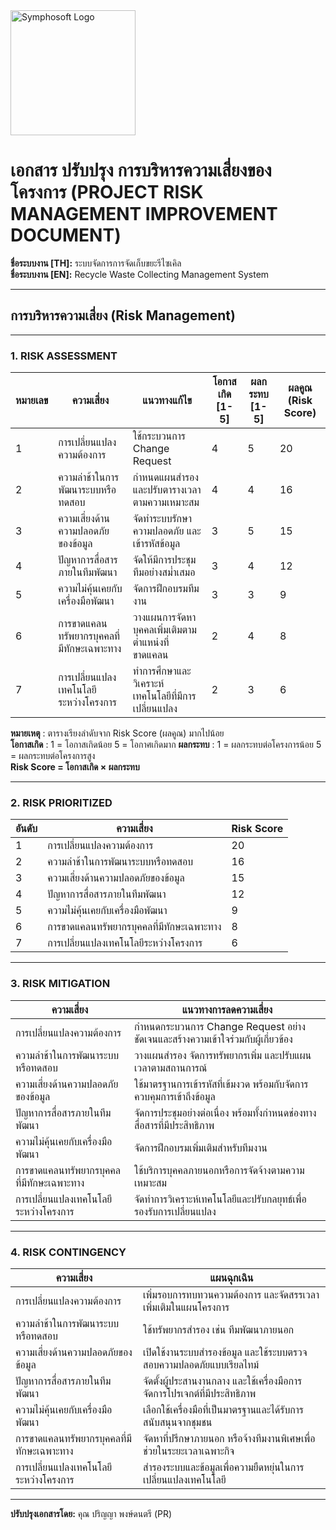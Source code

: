 <img src="https://www.symphosoft.com/logo/symphosoftLogo.png" alt="Symphosoft Logo" width="200"/>

# เอกสาร ปรับปรุง การบริหารความเสี่ยงของโครงการ (PROJECT RISK MANAGEMENT IMPROVEMENT DOCUMENT)  
  
**ชื่อระบบงาน [TH]:** ระบบจัดการการจัดเก็บขยะรีไซเคิล  
**ชื่อระบบงาน [EN]:** Recycle Waste Collecting Management System  

---

## การบริหารความเสี่ยง (Risk Management)

---

### 1. RISK ASSESSMENT  

| หมายเลข | ความเสี่ยง                                    | แนวทางแก้ไข                                        | โอกาสเกิด <br>[1-5] | ผลกระทบ <br>[1-5] | ผลคูณ (Risk Score) |
|---------|-----------------------------------------------|-----------------------------------------------------|------------------|----------------|---------------------|
| 1       | การเปลี่ยนแปลงความต้องการ                    | ใช้กระบวนการ Change Request                        | 4                | 5              | 20                  |
| 2       | ความล่าช้าในการพัฒนาระบบหรือทดสอบ           | กำหนดแผนสำรองและปรับตารางเวลาตามความเหมาะสม       | 4                | 4              | 16                  |
| 3       | ความเสี่ยงด้านความปลอดภัยของข้อมูล            | จัดทำระบบรักษาความปลอดภัย และเข้ารหัสข้อมูล       | 3                | 5              | 15                  |
| 4       | ปัญหาการสื่อสารภายในทีมพัฒนา                  | จัดให้มีการประชุมทีมอย่างสม่ำเสมอ                 | 3                | 4              | 12                  |
| 5       | ความไม่คุ้นเคยกับเครื่องมือพัฒนา              | จัดการฝึกอบรมทีมงาน                                | 3                | 3              | 9                   |
| 6       | การขาดแคลนทรัพยากรบุคคลที่มีทักษะเฉพาะทาง   | วางแผนการจัดหาบุคคลเพิ่มเติมตามตำแหน่งที่ขาดแคลน | 2                | 4              | 8                   |
| 7       | การเปลี่ยนแปลงเทคโนโลยีระหว่างโครงการ       | ทำการศึกษาและวิเคราะห์เทคโนโลยีที่มีการเปลี่ยนแปลง | 2                | 3              | 6                   |
  

**หมายเหตุ**  :  ตารางเรียงลำดับจาก Risk Score (ผลคูณ) มากไปน้อย  
**โอกาสเกิด** :  1 = โอกาสเกิดน้อย   5 = โอกาศเกิดมาก
**ผลกระทบ**  :  1 = ผลกระทบต่อโครงการน้อย   5 = ผลกระทบต่อโครงการสูง   
**Risk Score = โอกาสเกิด × ผลกระทบ**  

---

### 2. RISK PRIORITIZED

| อันดับ | ความเสี่ยง                                    | Risk Score |
|--------|-----------------------------------------------|------------|
| 1      | การเปลี่ยนแปลงความต้องการ                    | 20         |
| 2      | ความล่าช้าในการพัฒนาระบบหรือทดสอบ           | 16         |
| 3      | ความเสี่ยงด้านความปลอดภัยของข้อมูล            | 15         |
| 4      | ปัญหาการสื่อสารภายในทีมพัฒนา                  | 12         |
| 5      | ความไม่คุ้นเคยกับเครื่องมือพัฒนา              | 9          |
| 6      | การขาดแคลนทรัพยากรบุคคลที่มีทักษะเฉพาะทาง   | 8          |
| 7      | การเปลี่ยนแปลงเทคโนโลยีระหว่างโครงการ       | 6          |

---

### 3. RISK MITIGATION

| ความเสี่ยง                                    | แนวทางการลดความเสี่ยง                                                        |
|-----------------------------------------------|--------------------------------------------------------------------------------|
| การเปลี่ยนแปลงความต้องการ                    | กำหนดกระบวนการ Change Request อย่างชัดเจนและสร้างความเข้าใจร่วมกับผู้เกี่ยวข้อง |
| ความล่าช้าในการพัฒนาระบบหรือทดสอบ           | วางแผนสำรอง จัดการทรัพยากรเพิ่ม และปรับแผนเวลาตามสถานการณ์                   |
| ความเสี่ยงด้านความปลอดภัยของข้อมูล            | ใช้มาตรฐานการเข้ารหัสที่เข้มงวด พร้อมกับจัดการควบคุมการเข้าถึงข้อมูล           |
| ปัญหาการสื่อสารภายในทีมพัฒนา                  | จัดการประชุมอย่างต่อเนื่อง พร้อมทั้งกำหนดช่องทางสื่อสารที่มีประสิทธิภาพ         |
| ความไม่คุ้นเคยกับเครื่องมือพัฒนา              | จัดการฝึกอบรมเพิ่มเติมสำหรับทีมงาน                                             |
| การขาดแคลนทรัพยากรบุคคลที่มีทักษะเฉพาะทาง   | ใช้บริการบุคคลภายนอกหรือการจัดจ้างตามความเหมาะสม                              |
| การเปลี่ยนแปลงเทคโนโลยีระหว่างโครงการ       | จัดทำการวิเคราะห์เทคโนโลยีและปรับกลยุทธ์เพื่อรองรับการเปลี่ยนแปลง             |

---

### 4. RISK CONTINGENCY

| ความเสี่ยง                                    | แผนฉุกเฉิน                                                                                  |
|-----------------------------------------------|---------------------------------------------------------------------------------------------|
| การเปลี่ยนแปลงความต้องการ                    | เพิ่มรอบการทบทวนความต้องการ และจัดสรรเวลาเพิ่มเติมในแผนโครงการ                              |
| ความล่าช้าในการพัฒนาระบบหรือทดสอบ           | ใช้ทรัพยากรสำรอง เช่น ทีมพัฒนาภายนอก                                                      |
| ความเสี่ยงด้านความปลอดภัยของข้อมูล            | เปิดใช้งานระบบสำรองข้อมูล และใช้ระบบตรวจสอบความปลอดภัยแบบเรียลไทม์                        |
| ปัญหาการสื่อสารภายในทีมพัฒนา                  | จัดตั้งผู้ประสานงานกลาง และใช้เครื่องมือการจัดการโปรเจกต์ที่มีประสิทธิภาพ                   |
| ความไม่คุ้นเคยกับเครื่องมือพัฒนา              | เลือกใช้เครื่องมือที่เป็นมาตรฐานและได้รับการสนับสนุนจากชุมชน                              |
| การขาดแคลนทรัพยากรบุคคลที่มีทักษะเฉพาะทาง   | จัดหาที่ปรึกษาภายนอก หรือจ้างทีมงานพิเศษเพื่อช่วยในระยะเวลาเฉพาะกิจ                      |
| การเปลี่ยนแปลงเทคโนโลยีระหว่างโครงการ       | สำรองระบบและข้อมูลเพื่อความยืดหยุ่นในการเปลี่ยนแปลงเทคโนโลยี                              |

---

**ปรับปรุงเอกสารโดย:** คุณ ปริญญา พงษ์ดนตรี (PR)
